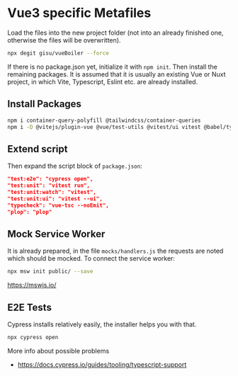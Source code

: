 # Vue3 specific Metafiles

Load the files into the new project folder (not into an already finished one, otherwise the files will be overwritten).

```bash
npx degit gisu/vueBoiler --force
```
If there is no package.json yet, initialize it with `npm init`. Then install the remaining packages. It is assumed that it is usually an existing Vue or Nuxt project, in which Vite, Typescript, Eslint etc. are already installed.

## Install Packages

```bash
npm i container-query-polyfill @tailwindcss/container-queries
npm i -D @vitejs/plugin-vue @vue/test-utils @vitest/ui vitest @babel/types @types/web-bluetooth vue-tsc postcss postcss-import postcss-nested tailwindcss plop msw jsdom cssnano autoprefixer
```

## Extend script
Then expand the script block of `package.json`:

```json
"test:e2e": "cypress open",
"test:unit": "vitest run",
"test:unit:watch": "vitest",
"test:unit:ui": "vitest --ui",
"typecheck": "vue-tsc --noEmit",
"plop": "plop"
```

## Mock Service Worker
It is already prepared, in the file `mocks/handlers.js` the requests are noted which should be mocked. To connect the service worker:

```bash
npx msw init public/ --save
```
https://mswjs.io/

## E2E Tests
Cypress installs relatively easily, the installer helps you with that.

```bash
npx cypress open
```
More info about possible problems
- https://docs.cypress.io/guides/tooling/typescript-support

